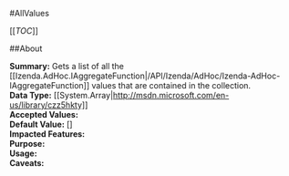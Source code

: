 #AllValues

[[_TOC_]]

##About

**Summary:** Gets a list of all the [[Izenda.AdHoc.IAggregateFunction|/API/Izenda/AdHoc/Izenda-AdHoc-IAggregateFunction]] values that are contained in the collection.  
**Data Type:** [[System.Array|http://msdn.microsoft.com/en-us/library/czz5hkty]]  
**Accepted Values:**   
**Default Value:** []  
**Impacted Features:**   
**Purpose:**   
**Usage:**   
**Caveats:**   


